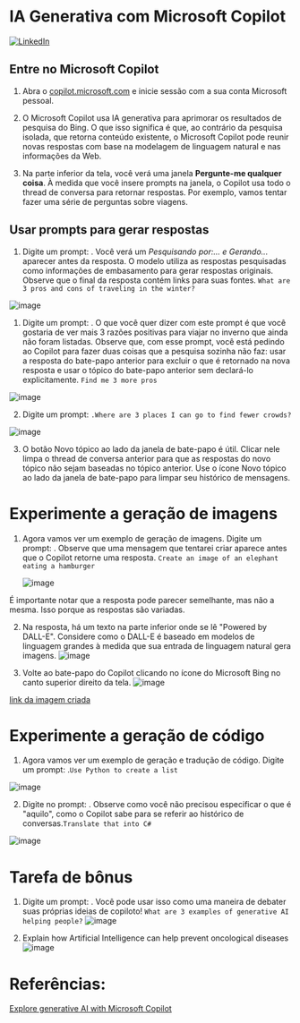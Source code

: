 # IA Generativa com Microsoft Copilot

[![LinkedIn](https://img.shields.io/badge/LinkedIn-000?style=for-the-badge&logo=LinkedIn&logoColor=30A3DC)](https://www.linkedin.com/in/jacqueline-ribeiro-743876247/)

## Entre no Microsoft Copilot

1. Abra o [copilot.microsoft.com](copilot.microsoft.com) e inicie sessão com a sua conta Microsoft pessoal.

2. O Microsoft Copilot usa IA generativa para aprimorar os resultados de pesquisa do Bing. O que isso significa é que, ao contrário da pesquisa isolada, que retorna conteúdo existente, o Microsoft Copilot pode reunir novas respostas com base na modelagem de linguagem natural e nas informações da Web.

3. Na parte inferior da tela, você verá uma janela **Pergunte-me qualquer coisa**. À medida que você insere prompts na janela, o Copilot usa todo o thread de conversa para retornar respostas. Por exemplo, vamos tentar fazer uma série de perguntas sobre viagens.

## Usar prompts para gerar respostas
1. Digite um prompt: . Você verá um _Pesquisando por:... e Gerando..._ aparecer antes da resposta. O modelo utiliza as respostas pesquisadas como informações de embasamento para gerar respostas originais. Observe que o final da resposta contém links para suas fontes.
   `What are 3 pros and cons of traveling in the winter?`

![image](https://github.com/jacquelinepalumbo/IA-generativa-Microsoft-Copilot/assets/119548193/494226a7-6827-449c-9a21-dc6a6c38c56a)

1. Digite um prompt: . O que você quer dizer com este prompt é que você gostaria de ver mais 3 razões positivas para viajar no inverno que ainda não foram listadas. Observe que, com esse prompt, você está pedindo ao Copilot para fazer duas coisas que a pesquisa sozinha não faz: usar a resposta do bate-papo anterior para excluir o que é retornado na nova resposta e usar o tópico do bate-papo anterior sem declará-lo explicitamente.
`Find me 3 more pros`

![image](https://github.com/jacquelinepalumbo/IA-generativa-Microsoft-Copilot/assets/119548193/5eb9d5ca-dbcf-4510-9eac-ebc20b6e8ed2)


2. Digite um prompt: 
`.Where are 3 places I can go to find fewer crowds?`

![image](https://github.com/jacquelinepalumbo/IA-generativa-Microsoft-Copilot/assets/119548193/4a8c83f7-063c-4ea6-9a71-4267492f9f4f)


3. O botão Novo tópico ao lado da janela de bate-papo é útil. Clicar nele limpa o thread de conversa anterior para que as respostas do novo tópico não sejam baseadas no tópico anterior. Use o ícone Novo tópico ao lado da janela de bate-papo para limpar seu histórico de mensagens.


# Experimente a geração de imagens

1. Agora vamos ver um exemplo de geração de imagens. Digite um prompt: . Observe que uma mensagem que tentarei criar aparece antes que o Copilot retorne uma resposta.
   `Create an image of an elephant eating a hamburger`

   ![image](https://github.com/jacquelinepalumbo/IA-generativa-Microsoft-Copilot/assets/119548193/d019e5cc-35ea-48d2-9cd9-15e15ebdc806)

É importante notar que a resposta pode parecer semelhante, mas não a mesma. Isso porque as respostas são variadas.

2. Na resposta, há um texto na parte inferior onde se lê "Powered by DALL-E". Considere como o DALL-E é baseado em modelos de linguagem grandes à medida que sua entrada de linguagem natural gera imagens.
![image](https://github.com/jacquelinepalumbo/IA-generativa-Microsoft-Copilot/assets/119548193/2d9747a0-1307-4b4a-a92f-5e7c944f682f)

3. Volte ao bate-papo do Copilot clicando no ícone do Microsoft Bing no canto superior direito da tela.
![image](https://github.com/jacquelinepalumbo/IA-generativa-Microsoft-Copilot/assets/119548193/4edf5b5a-0e87-4547-a937-68e26e9c2a99)


[link da imagem criada](https://copilot.microsoft.com/images/create/an-elephant-eating-a-hamburger/1-65f36318dc3f4c9dae6d92e8c3bd597c?FORM=SYDBIC)

# Experimente a geração de código

1. Agora vamos ver um exemplo de geração e tradução de código. Digite um prompt: .`Use Python to create a list`

![image](https://github.com/jacquelinepalumbo/IA-generativa-Microsoft-Copilot/assets/119548193/17248491-a127-43dd-9805-abff7f706a49)


2. Digite no prompt: . Observe como você não precisou especificar o que é "aquilo", como o Copilot sabe para se referir ao histórico de conversas.`Translate that into C#`

![image](https://github.com/jacquelinepalumbo/IA-generativa-Microsoft-Copilot/assets/119548193/5af5e2ec-540b-47ae-9a53-59231412b883)

# Tarefa de bônus

1. Digite um prompt: . Você pode usar isso como uma maneira de debater suas próprias ideias de copiloto!
   `What are 3 examples of generative AI helping people?`
![image](https://github.com/jacquelinepalumbo/IA-generativa-Microsoft-Copilot/assets/119548193/80d0cf6c-d4b8-4bf4-8b85-b200e6104f3a)


2. Explain how Artificial Intelligence can help prevent oncological diseases
   ![image](https://github.com/jacquelinepalumbo/IA-generativa-Microsoft-Copilot/assets/119548193/b6f4ad1e-4608-49d7-b37d-937f104272af)

# Referências:


[Explore generative AI with Microsoft Copilot](https://microsoftlearning.github.io/mslearn-ai-fundamentals/Instructions/Labs/12-generative-ai.html)

&nbsp;
